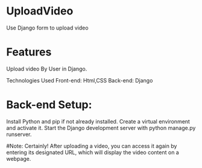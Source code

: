 # UploadVideo
Use Django form to upload video 

# Features
Upload video By User in Django.

Technologies Used
Front-end: Html,CSS
Back-end: Django

# Back-end Setup:
Install Python and pip if not already installed.
Create a virtual environment and activate it.
Start the Django development server with python manage.py runserver.

#Note: Certainly! After uploading a video, you can access it again by entering its designated URL, 
which will display the video content on a webpage. 
